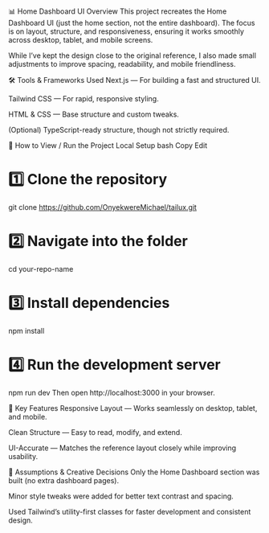 📊 Home Dashboard UI
Overview
This project recreates the Home Dashboard UI (just the home section, not the entire dashboard).
The focus is on layout, structure, and responsiveness, ensuring it works smoothly across desktop, tablet, and mobile screens.

While I’ve kept the design close to the original reference, I also made small adjustments to improve spacing, readability, and mobile friendliness.

🛠 Tools & Frameworks Used
Next.js — For building a fast and structured UI.

Tailwind CSS — For rapid, responsive styling.

HTML & CSS — Base structure and custom tweaks.

(Optional) TypeScript-ready structure, though not strictly required.

📂 How to View / Run the Project
Local Setup
bash
Copy
Edit
# 1️⃣ Clone the repository
git clone https://github.com/OnyekwereMichael/tailux.git

# 2️⃣ Navigate into the folder
cd your-repo-name

# 3️⃣ Install dependencies
npm install

# 4️⃣ Run the development server
npm run dev
Then open http://localhost:3000 in your browser.

🎯 Key Features
Responsive Layout — Works seamlessly on desktop, tablet, and mobile.

Clean Structure — Easy to read, modify, and extend.

UI-Accurate — Matches the reference layout closely while improving usability.

📌 Assumptions & Creative Decisions
Only the Home Dashboard section was built (no extra dashboard pages).

Minor style tweaks were added for better text contrast and spacing.

Used Tailwind’s utility-first classes for faster development and consistent design.
